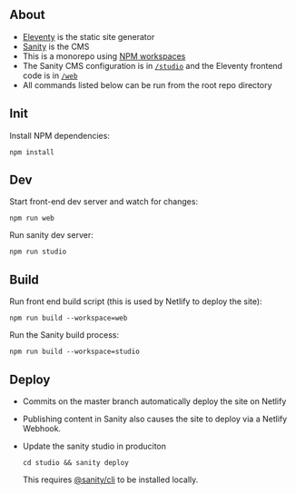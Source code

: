 ## About

- [Eleventy](https://www.11ty.dev/) is the static site generator
- [Sanity](https://www.sanity.io/) is the CMS
- This is a monorepo using [NPM workspaces](https://docs.npmjs.com/cli/v7/using-npm/workspaces)
- The Sanity CMS configuration is in [`/studio`](/studio) and the Eleventy frontend code is in [`/web`](/web)
- All commands listed below can be run from the root repo directory

## Init

Install NPM dependencies:
```
npm install
```

## Dev

Start front-end dev server and watch for changes:
```
npm run web
```

Run sanity dev server:
```
npm run studio
```

## Build

Run front end build script (this is used by Netlify to deploy the site):
```
npm run build --workspace=web
```

Run the Sanity build process:
```
npm run build --workspace=studio
```

## Deploy

- Commits on the master branch automatically deploy the site on Netlify

- Publishing content in Sanity also causes the site to deploy via a Netlify Webhook.

- Update the sanity studio in produciton

  ```
  cd studio && sanity deploy
  ```
  This requires [@sanity/cli](https://www.sanity.io/docs/getting-started-with-sanity-cli) to be installed locally.
